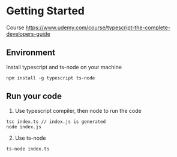 # Getting Started

Course https://www.udemy.com/course/typescript-the-complete-developers-guide

## Environment

Install typescript and ts-node on your machine

```
npm install -g typescript ts-node
```

## Run your code

1. Use typescript compiler, then node to run the code

```
tsc index.ts // index.js is generated
node index.js
```

2. Use ts-node

```
ts-node index.ts
```
